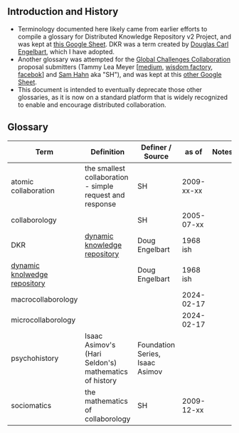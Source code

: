 ## Introduction and History

- Terminology documented here likely came from earlier efforts to compile a glossary for Distributed Knowledge Repository v2 Project, and was kept at [this Google Sheet](https://docs.google.com/spreadsheets/d/1W5ln6KTGh6XLQUd9HPpgzp8keCdI4Prqv9m4dDPjzK8/edit?usp=sharing). DKR was a term created by [Douglas Carl Engelbart](https://en.wikipedia.org/wiki/Douglas_Engelbart), which I have adopted.
- Another glossary was attempted for the [Global Challenges Collaboration](https://www.facebook.com/groups/GlobalChallengesCollaboration) proposal submitters (Tammy Lea Meyer \[[medium](https://medium.com/@tammyleameyer), [wisdom factory](https://thewisdomfactory.net/tammy-lea-meyer/), [facebok](https://www.facebook.com/tammy.l.meyer.7/)\] and [Sam Hahn](https://SuperSammetry.com/about/) aka "SH"), and was kept at this [other Google Sheet](https://docs.google.com/spreadsheets/d/1G3xrZz-YA7J093x6F9bPvv1R5Fee-T0_93cFF4TJ89Q/edit?usp=sharing).
- This document is intended to eventually deprecate those other glossaries, as it is now on a standard platform that is widely recognized to enable and encourage distributed collaboration.

## Glossary

| Term                                                                                       | Definition                                                                                 | Definer / Source                | as of      | Notes |
| ------------------------------------------------------------------------------------------ | ------------------------------------------------------------------------------------------ | ------------------------------- | ---------- | ----- |
| atomic collaboration                                                                       | the smallest collaboration - simple request and response                                   | SH                              | 2009-xx-xx |       |
| collaborology                                                                              |                                                                                            | SH                              | 2005-07-xx |       |
| DKR                                                                                        | [dynamic knowledge repository](https://en.wikipedia.org/wiki/Dynamic_knowledge_repository) | Doug Engelbart                  | 1968 ish   |       |
| [dynamic knolwedge repository](https://en.wikipedia.org/wiki/Dynamic_knowledge_repository) |                                                                                            | Doug Engelbart                  | 1968 ish   |       |
| macrocollaborology                                                                         |                                                                                            |                                 | 2024-02-17 |       |
| microcollaborology                                                                         |                                                                                            |                                 | 2024-02-17 |       |
| psychohistory                                                                              | Isaac Asimov's (Hari Seldon's) mathematics of history                                      | Foundation Series, Isaac Asimov |            |       |
| sociomatics                                                                                | the mathematics of collaborology                                                           | SH                              | 2009-12-xx |       |
